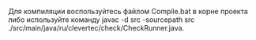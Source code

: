 Для компиляции воспользуйтесь файлом Compile.bat в корне проекта либо используйте команду javac -d src -sourcepath src ./src/main/java/ru/clevertec/check/CheckRunner.java.
